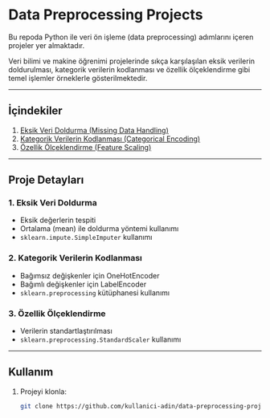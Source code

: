 # Data Preprocessing Projects

Bu repoda Python ile veri ön işleme (data preprocessing) adımlarını içeren projeler yer almaktadır. 

Veri bilimi ve makine öğrenimi projelerinde sıkça karşılaşılan eksik verilerin doldurulması, kategorik verilerin kodlanması ve özellik ölçeklendirme gibi temel işlemler örneklerle gösterilmektedir.

---

## İçindekiler

1. [Eksik Veri Doldurma (Missing Data Handling)](./01-missing-data-handling/)
2. [Kategorik Verilerin Kodlanması (Categorical Encoding)](./02-categorical-encoding/)
3. [Özellik Ölçeklendirme (Feature Scaling)](./03-feature-scaling/)

---

## Proje Detayları

### 1. Eksik Veri Doldurma  
- Eksik değerlerin tespiti  
- Ortalama (mean) ile doldurma yöntemi kullanımı  
- `sklearn.impute.SimpleImputer` kullanımı  

### 2. Kategorik Verilerin Kodlanması  
- Bağımsız değişkenler için OneHotEncoder  
- Bağımlı değişkenler için LabelEncoder  
- `sklearn.preprocessing` kütüphanesi kullanımı  

### 3. Özellik Ölçeklendirme  
- Verilerin standartlaştırılması  
- `sklearn.preprocessing.StandardScaler` kullanımı  

---

## Kullanım

1. Projeyi klonla:  
   ```bash
   git clone https://github.com/kullanici-adin/data-preprocessing-projects.git
